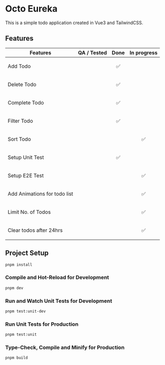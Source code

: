 # Octo Eureka

This is a simple todo application created in Vue3 and TailwindCSS.

## Features

| Features                     | QA / Tested | Done                                                      | In progress                                               |
| ---------------------------- | ----------- | --------------------------------------------------------- | --------------------------------------------------------- |
| Add Todo                     |             | <center><p align="center">:white_check_mark:</p></center> |                                                           |
| Delete Todo                  |             | <center><p align="center">:white_check_mark:</p></center> |                                                           |
| Complete Todo                |             | <center><p align="center">:white_check_mark:</p></center> |                                                           |
| Filter Todo                  |             | <center><p align="center">:white_check_mark:</p></center> |                                                           |
| Sort Todo                    |             |                                                           | <center><p align="center">:white_check_mark:</p></center> |
| Setup Unit Test              |             | <center><p align="center">:white_check_mark:</p></center> |                                                           |
| Setup E2E Test               |             |                                                           | <center><p align="center">:white_check_mark:</p></center> |
| Add Animations for todo list |             |                                                           | <center><p align="center">:white_check_mark:</p></center> |
| Limit No. of Todos           |             |                                                           | <center><p align="center">:white_check_mark:</p></center> |
| Clear todos after 24hrs      |             |                                                           | <center><p align="center">:white_check_mark:</p></center> |

## Project Setup

```sh
pnpm install
```

### Compile and Hot-Reload for Development

```sh
pnpm dev
```

### Run and Watch Unit Tests for Development

```sh
pnpm test:unit-dev
```

### Run Unit Tests for Production

```sh
pnpm test:unit
```

### Type-Check, Compile and Minify for Production

```sh
pnpm build
```
